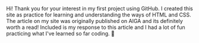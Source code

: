Hi! Thank you for your interest in my first project using GitHub. I created this site as practice for learning and understanding the ways of HTML and CSS. The article on my site was originally published on AIGA and its definitely worth a read! Included is my response to this article and I had a lot of fun practicing what I've learned so far coding. 🤠
